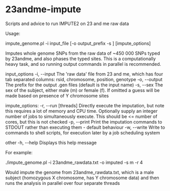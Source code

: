 23andme-impute
==============

Scripts and advice to run IMPUTE2 on 23 and me raw data

Usage:

   impute_genome.pl -i input_file [-o output_prefix -s <sex>]
[impute_options]

Imputes whole genome SNPs from the raw data of ~450 000 SNPs typed by
23andme, and also phases the typed sites.
This is a computationally heavy task, and so running output commands in
parallel is recommended.

   input_options
   -i, --input    The 'raw data' file from 23 and me, which has four tab
                  separated columns: rsid, chromosome, position, genotype
   -o, --output   The prefix for the output .gen files (default is the
                  input name)
   -s, --sex      The sex of the subject, either male (m) or female (f). If
                  omitted a guess will be made based on presence of Y
                  chromosome sites

   impute_options:
   -r, --run [threads]
                  Directly execute the imputation, but note this requires
                  a lot of memory and CPU time. Optionally supply an
                  integer number of jobs to simultaneously
                  execute. This should be <= number of cores, but this is
                  not checked
   -p, --print    Print the imputation commands to STDOUT rather than
                  executing them - default behaviour
   -w, --write    Write to commands to shell scripts, for execution later
                  by a job scheduling system

   other
   -h, --help     Displays this help message

For example:

   ./impute_genome.pl -i 23andme_rawdata.txt -o imputed -s m -r 4

Would impute the genome from 23andme_rawdata.txt, which is a male subject (homozygous X chromosome, has
Y chromosome data) and then runs the analysis in parallel over four separate threads
